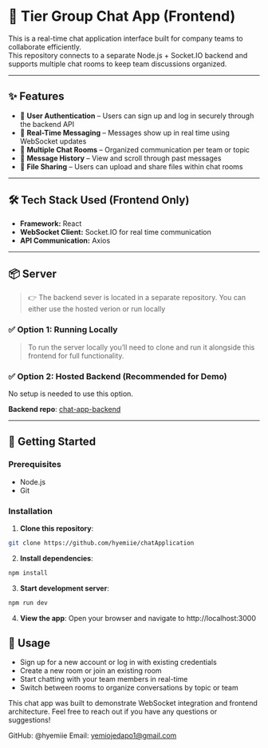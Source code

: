 # 💬 Tier Group Chat App (Frontend)

This is a real-time chat application interface built for company teams to collaborate efficiently.  
This repository connects to a separate Node.js + Socket.IO backend and supports multiple chat rooms to keep team discussions organized.

---

## ✨ Features

- 🔐 **User Authentication** – Users can sign up and log in securely through the backend API  
- 💬 **Real-Time Messaging** – Messages show up in real time using WebSocket updates  
- 🧩 **Multiple Chat Rooms** – Organized communication per team or topic 
- 📜 **Message History** – View and scroll through past messages  
- 📎 **File Sharing** – Users can upload and share files within chat rooms

---

## 🛠️ Tech Stack Used (Frontend Only)

- **Framework:** React  
- **WebSocket Client:** Socket.IO for real time communication  
- **API Communication:** Axios

---

## 📦 Server

> 👉 The backend sever is located in a separate repository. You can either use the hosted verion or run locally

### ✅ Option 1: Running Locally

> To run the server locally you’ll need to clone and run it alongside this frontend for full functionality.

### ✅ Option 2: Hosted Backend (Recommended for Demo)

No setup is needed to use this option.


**Backend repo**: [chat-app-backend](https://github.com/hyemiie/chat_server)

---

## 🚀 Getting Started

### Prerequisites

- Node.js
- Git

### Installation

1. **Clone this repository**:
```bash
git clone https://github.com/hyemiie/chatApplication
```

2. **Install dependencies**:

```bash
npm install
```

3. **Start development server**:

```bash
npm run dev
```

4. **View the app**:
Open your browser and navigate to http://localhost:3000


## 📱 Usage

- Sign up for a new account or log in with existing credentials
- Create a new room or join an existing room
- Start chatting with your team members in real-time
- Switch between rooms to organize conversations by topic or team


This chat app was built to demonstrate WebSocket integration and frontend architecture. Feel free to reach out if you have any questions or suggestions!

GitHub: @hyemiie
Email: yemiojedapo1@gmail.com

